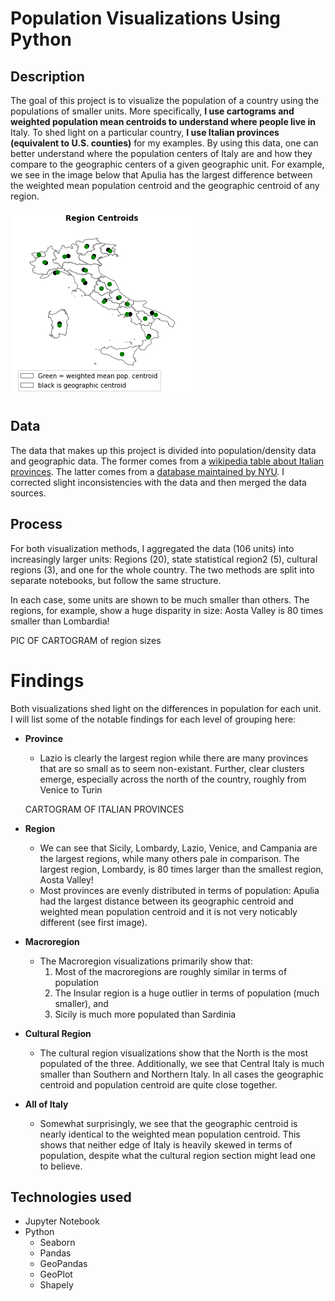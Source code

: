 # Population Visualizations Using Python

## Description
The goal of this project is to visualize the population of a country using the populations of smaller units. More specifically, **I use cartograms and weighted population mean centroids to understand where people live in** Italy. To shed light on a particular country, **I use Italian provinces (equivalent to U.S. counties)** for my examples. By using this data, one can better understand where the population centers of Italy are and how they compare to the geographic centers of a given geographic unit. For example, we see in the image below that Apulia has the largest difference between the weighted mean population centroid and the geographic centroid of any region. 

![Graphic showing the centroids of each region](./images/region_centroids.png)

## Data
The data that makes up this project is divided into population/density data and geographic data. The former comes from a [wikipedia table about Italian provinces](https://en.wikipedia.org/wiki/Provinces_of_Italy#List). The latter comes from a [database maintained by NYU](https://geo.nyu.edu/catalog/stanford-mn871sp9778). I corrected slight inconsistencies with the data and then merged the data sources. 

## Process
For both visualization methods, I aggregated the data (106 units) into increasingly larger units: Regions (20), state statistical region2 (5), cultural regions (3), and one for the whole country. The two methods are split into separate notebooks, but follow the same structure.


In each case, some units are shown to be much smaller than others. The regions, for example, show a huge disparity in size: Aosta Valley is 80 times smaller than Lombardia! 

PIC OF CARTOGRAM of region sizes

# Findings
Both visualizations shed light on the differences in population for each unit. I will list some of the notable findings for each level of grouping here:
- **Province**
    - Lazio is clearly the largest region while there are many provinces that are so small as to seem non-existant. Further, clear clusters emerge, especially across the north of the country, roughly from Venice to Turin

    CARTOGRAM OF ITALIAN PROVINCES

- **Region**
    - We can see that Sicily, Lombardy, Lazio, Venice, and Campania are the largest regions, while many others pale in comparison. The largest region, Lombardy, is 80 times larger than the smallest region, Aosta Valley! 
    - Most provinces are evenly distributed in terms of population: Apulia had the largest distance between its geographic centroid and weighted mean population centroid and it is not very noticably different (see first image). 
- **Macroregion**
    - The Macroregion visualizations primarily show that:
        1. Most of the macroregions are roughly similar in terms of population
        2. The Insular region is a huge outlier in terms of population (much smaller), and 
        3. Sicily is much more populated than Sardinia
- **Cultural Region**
    - The cultural region visualizations show that the North is the most populated of the three. Additionally, we see that Central Italy is much smaller than Southern and Northern Italy. In all cases the geographic centroid and population centroid are quite close together. 
- **All of Italy**
    - Somewhat surprisingly, we see that the geographic centroid is nearly identical to the weighted mean population centroid. This shows that neither edge of Italy is heavily skewed in terms of population, despite what the cultural region section might lead one to believe. 

## Technologies used
- Jupyter Notebook
- Python 
    - Seaborn
    - Pandas
    - GeoPandas
    - GeoPlot
    - Shapely
